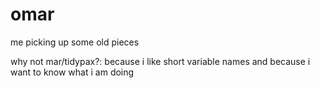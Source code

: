 # omar

me picking up some old pieces

why not mar/tidypax?: because i like short variable names and because i want to know what i am doing
